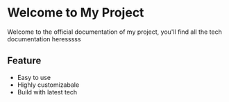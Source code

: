 # Welcome to My Project

Welcome to the official documentation of my project, you'll find all the tech documentation heresssss


## Feature
 - Easy to use
 - Highly customizabale
 - Build with latest tech

<!-- ## Installation
```bash 
pip install myproject
```

## Usage
```python   
import myproject -->

